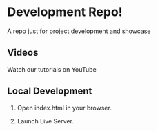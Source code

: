 # Development Repo!

A repo just for project development and showcase

## Videos

Watch our tutorials on YouTube

## Local Development

1. Open index.html in your browser.

2. Launch Live Server.

